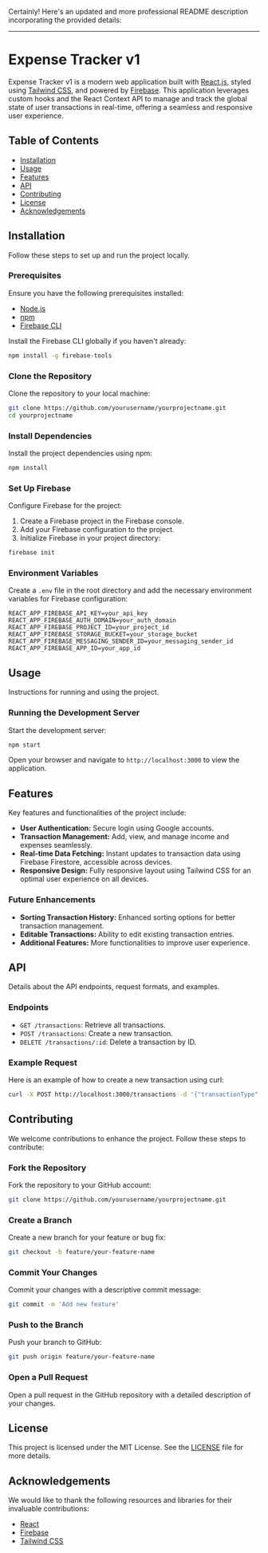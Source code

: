 Certainly! Here's an updated and more professional README description incorporating the provided details:

---

# Expense Tracker v1

Expense Tracker v1 is a modern web application built with [React.js](https://reactjs.org/), styled using [Tailwind CSS](https://tailwindcss.com/), and powered by [Firebase](https://firebase.google.com/). This application leverages custom hooks and the React Context API to manage and track the global state of user transactions in real-time, offering a seamless and responsive user experience.

## Table of Contents

- [Installation](#installation)
- [Usage](#usage)
- [Features](#features)
- [API](#api)
- [Contributing](#contributing)
- [License](#license)
- [Acknowledgements](#acknowledgements)

## Installation

Follow these steps to set up and run the project locally.

### Prerequisites

Ensure you have the following prerequisites installed:

- [Node.js](https://nodejs.org/)
- [npm](https://www.npmjs.com/)
- [Firebase CLI](https://firebase.google.com/docs/cli)

Install the Firebase CLI globally if you haven't already:

```bash
npm install -g firebase-tools
```

### Clone the Repository

Clone the repository to your local machine:

```bash
git clone https://github.com/yourusername/yourprojectname.git
cd yourprojectname
```

### Install Dependencies

Install the project dependencies using npm:

```bash
npm install
```

### Set Up Firebase

Configure Firebase for the project:

1. Create a Firebase project in the Firebase console.
2. Add your Firebase configuration to the project.
3. Initialize Firebase in your project directory:

```bash
firebase init
```

### Environment Variables

Create a `.env` file in the root directory and add the necessary environment variables for Firebase configuration:

```plaintext
REACT_APP_FIREBASE_API_KEY=your_api_key
REACT_APP_FIREBASE_AUTH_DOMAIN=your_auth_domain
REACT_APP_FIREBASE_PROJECT_ID=your_project_id
REACT_APP_FIREBASE_STORAGE_BUCKET=your_storage_bucket
REACT_APP_FIREBASE_MESSAGING_SENDER_ID=your_messaging_sender_id
REACT_APP_FIREBASE_APP_ID=your_app_id
```

## Usage

Instructions for running and using the project.

### Running the Development Server

Start the development server:

```bash
npm start
```

Open your browser and navigate to `http://localhost:3000` to view the application.

## Features

Key features and functionalities of the project include:

- **User Authentication:** Secure login using Google accounts.
- **Transaction Management:** Add, view, and manage income and expenses seamlessly.
- **Real-time Data Fetching:** Instant updates to transaction data using Firebase Firestore, accessible across devices.
- **Responsive Design:** Fully responsive layout using Tailwind CSS for an optimal user experience on all devices.

### Future Enhancements

- **Sorting Transaction History:** Enhanced sorting options for better transaction management.
- **Editable Transactions:** Ability to edit existing transaction entries.
- **Additional Features:** More functionalities to improve user experience.

## API

Details about the API endpoints, request formats, and examples.

### Endpoints

- `GET /transactions`: Retrieve all transactions.
- `POST /transactions`: Create a new transaction.
- `DELETE /transactions/:id`: Delete a transaction by ID.

### Example Request

Here is an example of how to create a new transaction using curl:

```bash
curl -X POST http://localhost:3000/transactions -d '{"transactionType": "expense", "transactionAmount": 100}'
```

## Contributing

We welcome contributions to enhance the project. Follow these steps to contribute:

### Fork the Repository

Fork the repository to your GitHub account:

```bash
git clone https://github.com/yourusername/yourprojectname.git
```

### Create a Branch

Create a new branch for your feature or bug fix:

```bash
git checkout -b feature/your-feature-name
```

### Commit Your Changes

Commit your changes with a descriptive commit message:

```bash
git commit -m 'Add new feature'
```

### Push to the Branch

Push your branch to GitHub:

```bash
git push origin feature/your-feature-name
```

### Open a Pull Request

Open a pull request in the GitHub repository with a detailed description of your changes.

## License

This project is licensed under the MIT License. See the [LICENSE](LICENSE) file for more details.

## Acknowledgements

We would like to thank the following resources and libraries for their invaluable contributions:

- [React](https://reactjs.org/)
- [Firebase](https://firebase.google.com/)
- [Tailwind CSS](https://tailwindcss.com/)

